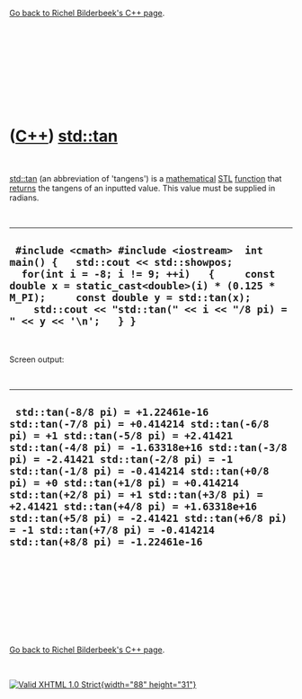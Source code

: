 

[Go back to Richel Bilderbeek's C++ page](Cpp.htm).

 

 

 

 

 

([C++](Cpp.htm)) [std::tan](CppTan.htm)
=======================================

 

[std::tan](CppTan.htm) (an abbreviation of 'tangens') is a
[mathematical](CppMath.htm) [STL](CppStl.htm)
[function](CppFunction.htm) that [returns](CppReturn.htm) the tangens of
an inputted value. This value must be supplied in radians.

 

  --------------------------------------------------------------------------------------------------------------------------------------------------------------------------------------------------------------------------------------------------------------------------------------------
  ` #include <cmath> #include <iostream>  int main() {   std::cout << std::showpos;   for(int i = -8; i != 9; ++i)   {     const double x = static_cast<double>(i) * (0.125 * M_PI);     const double y = std::tan(x);     std::cout << "std::tan(" << i << "/8 pi) = " << y << '\n';   } }`
  --------------------------------------------------------------------------------------------------------------------------------------------------------------------------------------------------------------------------------------------------------------------------------------------

 

Screen output:

 

  -------------------------------------------------------------------------------------------------------------------------------------------------------------------------------------------------------------------------------------------------------------------------------------------------------------------------------------------------------------------------------------------------------------------------------------------------------------------------------------------------------
  ` std::tan(-8/8 pi) = +1.22461e-16 std::tan(-7/8 pi) = +0.414214 std::tan(-6/8 pi) = +1 std::tan(-5/8 pi) = +2.41421 std::tan(-4/8 pi) = -1.63318e+16 std::tan(-3/8 pi) = -2.41421 std::tan(-2/8 pi) = -1 std::tan(-1/8 pi) = -0.414214 std::tan(+0/8 pi) = +0 std::tan(+1/8 pi) = +0.414214 std::tan(+2/8 pi) = +1 std::tan(+3/8 pi) = +2.41421 std::tan(+4/8 pi) = +1.63318e+16 std::tan(+5/8 pi) = -2.41421 std::tan(+6/8 pi) = -1 std::tan(+7/8 pi) = -0.414214 std::tan(+8/8 pi) = -1.22461e-16`
  -------------------------------------------------------------------------------------------------------------------------------------------------------------------------------------------------------------------------------------------------------------------------------------------------------------------------------------------------------------------------------------------------------------------------------------------------------------------------------------------------------

 

 

 

 

 

[Go back to Richel Bilderbeek's C++ page](Cpp.htm).



 

[![Valid XHTML 1.0 Strict](valid-xhtml10.png){width="88"
height="31"}](http://validator.w3.org/check?uri=referer)

